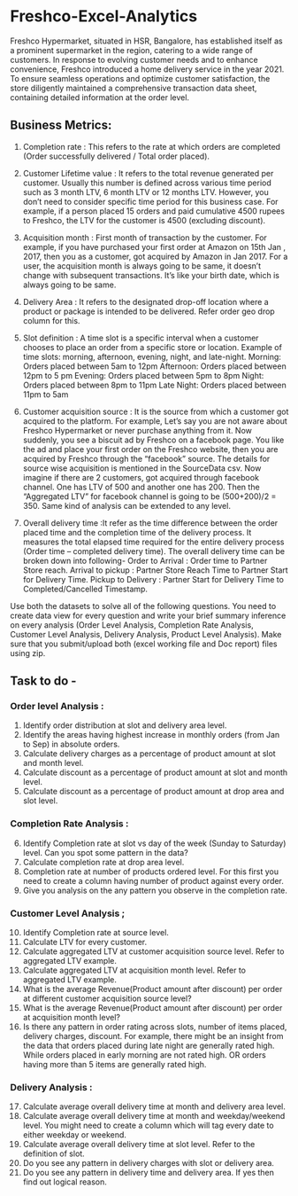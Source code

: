 # Freshco-Excel-Analytics

 Freshco Hypermarket, situated in HSR, Bangalore, has established itself as a prominent supermarket in the region, catering to a wide range of customers. In response to evolving customer needs and to enhance convenience, Freshco introduced a home delivery service in the year 2021. To ensure seamless operations and optimize customer satisfaction, the store diligently maintained a comprehensive transaction data sheet, containing detailed information at the order level.

 ## Business Metrics: 
1) Completion rate : This refers to the rate at which orders are completed (Order successfully delivered / Total order placed).

2) Customer Lifetime value : It refers to the total revenue generated per customer. Usually this number is defined across various time period such as 3 month LTV, 6 month LTV or 12 months LTV. However, you don’t need to consider specific time period for this business case. For example, if a person placed 15 orders and paid cumulative 4500 rupees to Freshco, the LTV for the customer is 4500 (excluding discount).

3) Acquisition month : First month of transaction by the customer. For example, if you have purchased your first order at Amazon on 15th Jan , 2017, then you as a customer, got acquired by Amazon in Jan 2017. For a user, the acquisition month is always going to be same, it doesn’t change with subsequent transactions. It’s like your birth date, which is always going to be same.

4) Delivery Area : It refers to the designated drop-off location where a product or package is intended to be delivered. Refer order geo drop column for this.

5) Slot definition : A time slot is a specific interval when a customer chooses to place an order from a specific store or location. Example of time slots: morning, afternoon, evening, night, and late-night. 
Morning: Orders placed between 5am to 12pm 
Afternoon: Orders placed between 12pm to 5 pm 
Evening: Orders placed between 5pm to 8pm
Night: Orders placed between 8pm to 11pm
Late Night: Orders placed between 11pm to 5am

6) Customer acquisition source : It is the source from which a customer got acquired to the platform.
For example, Let’s say you are not aware about Freshco Hypermarket or never purchase anything from it. Now suddenly,  you see a biscuit ad by Freshco on a facebook page. You like the ad and place your first order on the Freshco website, then you are acquired by Freshco through the “facebook” source. The details for source wise acquisition is mentioned in the SourceData csv. 
Now imagine if there are 2 customers, got acquired through facebook channel. One has LTV of 500 and another one has 200. Then the “Aggregated LTV” for facebook channel is going to be (500+200)/2 = 350. Same kind of analysis can be extended to any level.

7) Overall delivery time :It refer as the time difference between the order placed time and the completion time of the delivery process. It measures the total elapsed time required for the entire delivery process (Order time – completed delivery time).
The overall delivery time can be broken down into following-
Order to  Arrival : Order time to Partner Store reach.
Arrival to pickup : Partner Store Reach Time to Partner Start for Delivery Time.
Pickup to Delivery : Partner Start for Delivery Time to Completed/Cancelled Timestamp.

Use both the datasets to solve all of the following questions. You need to create data view for every question and write your brief summary inference on every analysis (Order Level Analysis, Completion Rate Analysis, Customer Level Analysis, Delivery Analysis, Product Level Analysis).
Make sure that you submit/upload both (excel working file and Doc report) files using zip. 

## Task to do - 
### Order level Analysis :

1.    Identify order distribution at slot and delivery area level.
2.    Identify the areas having highest increase in monthly orders (from Jan to Sep) in absolute orders.
3.    Calculate delivery charges as a percentage of product amount at slot and month level.
4.    Calculate discount as a percentage of product amount at slot and month level.
5.    Calculate discount as a percentage of product amount at drop area and slot level.

### Completion Rate Analysis :

6.    Identify Completion rate at slot vs day of the week (Sunday to Saturday) level. Can you spot some pattern in the data?
7.    Calculate completion rate at drop area level.
8.    Completion rate at number of products ordered level. For this first you need to create a column having number of product against every order.
9.    Give you analysis on the any pattern you observe in the completion rate.

### Customer Level Analysis ;

10.    Identify Completion rate at source level.
11.    Calculate LTV for every customer.
12.    Calculate aggregated LTV at customer acquisition source level. Refer to aggregated LTV example.
13.    Calculate aggregated  LTV at acquisition month level. Refer to aggregated LTV example.
14.    What is the average Revenue(Product amount after discount) per order at different customer acquisition source level?
15.    What is the average Revenue(Product amount after discount) per order at acquisition month level?
16.    Is there any pattern in order rating across slots, number of items placed, delivery charges, discount. For example, there might be an insight from the data that orders placed during late night are generally rated high. While orders placed in early morning are not rated high. OR orders having more than 5 items are generally rated high. 

### Delivery Analysis :

17.    Calculate average overall delivery time at month and delivery area level.
18.    Calculate average overall delivery time at month and weekday/weekend level. You might need to create a column which will tag every date to either weekday or weekend.
19.    Calculate average overall delivery time at slot level. Refer to the definition of slot.
20.    Do you see any pattern in delivery charges with slot or delivery area.
21.    Do you see any pattern in delivery time and delivery area. If yes then find out logical reason.

